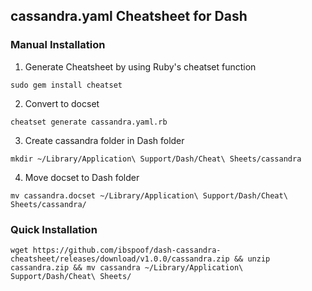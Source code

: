 ## cassandra.yaml Cheatsheet for Dash

### Manual Installation

1. Generate Cheatsheet by using Ruby's cheatset function
```
sudo gem install cheatset
```

2. Convert to docset
```
cheatset generate cassandra.yaml.rb
```

3. Create cassandra folder in Dash folder
```
mkdir ~/Library/Application\ Support/Dash/Cheat\ Sheets/cassandra
```

4. Move docset to Dash folder
```
mv cassandra.docset ~/Library/Application\ Support/Dash/Cheat\ Sheets/cassandra/
```

### Quick Installation

```
wget https://github.com/ibspoof/dash-cassandra-cheatsheet/releases/download/v1.0.0/cassandra.zip && unzip cassandra.zip && mv cassandra ~/Library/Application\ Support/Dash/Cheat\ Sheets/
```
